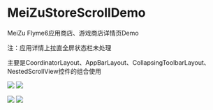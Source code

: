 # MeiZuStoreScrollDemo
MeiZu Flyme6应用商店、游戏商店详情页Demo

注：应用详情上拉直全屏状态栏未处理

主要是CoordinatorLayout、AppBarLayout、CollapsingToolbarLayout、NestedScrollView控件的组合使用

![](https://github.com/breewf/MeiZuStoreScrollDemo/blob/master/app/src/main/java/com/ghy/meizustorescrolldemo/screen/S70401-14185314.jpg?raw=true)  ![](https://github.com/breewf/MeiZuStoreScrollDemo/blob/master/app/src/main/java/com/ghy/meizustorescrolldemo/screen/S70401-14190792.jpg?raw=true)

![](https://github.com/breewf/MeiZuStoreScrollDemo/blob/master/app/src/main/java/com/ghy/meizustorescrolldemo/screen/S70401-14191596.jpg?raw=true)  ![](https://github.com/breewf/MeiZuStoreScrollDemo/blob/master/app/src/main/java/com/ghy/meizustorescrolldemo/screen/S70401-14201382.jpg?raw=true)
